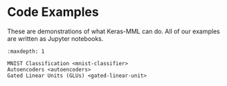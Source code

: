 # Code Examples

These are demonstrations of what Keras-MML can do. All of our examples are written as Jupyter notebooks.

```{toctree}
:maxdepth: 1

MNIST Classification <mnist-classifier>
Autoencoders <autoencoders>
Gated Linear Units (GLUs) <gated-linear-unit>
```
